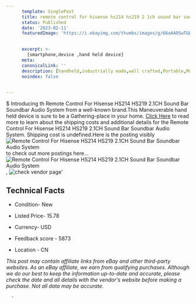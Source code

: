 ```yaml
---
      template: SinglePost
      title: remote control for hisense hs214 hs219 2 1ch sound bar soundbar audio system
      status: Published
      date: '2023-02-11'
      featuredImage: 'https://i.ebayimg.com/thumbs/images/g/66oAAOSwTGBju9Pp/s-l225.jpg'
       

      excerpt: >-
        [smartphone,device ,hand held device]
      meta:
      canonicalLink: ''
      description: [handheld,industrially made,well crafted,Portable,Mobile,Compact,Convenient,Lightweight,Maneuverable,Man-portable,Miniature,Carriable,Hand-held,Light,Holdable,Transportable,Mobile device,Pocket-sized,On-the-go,Wireless,Cordless,Compact size,Convenient size, smartphone,device ,hand held device]
      noindex: false
      

---
```

$
      Introducing th Remote Control For Hisense HS214 HS219 2.1CH Sound Bar Soundbar Audio System from a well-known brand.This Maneuverable hand held device is sure to be a Gathering-place in your home. [Click Here](https://www.ebay.com/itm/175254974261?hash=item28ce02af35%3Ag%3A66oAAOSwTGBju9Pp&mkevt=1&mkcid=1&mkrid=711-53200-19255-0&campid=%253CePNCampaignId%253E&customid=%253CreferenceId%253E&toolid=10049) to read more to learn about the shipping costs and additional details for the Remote Control For Hisense HS214 HS219 2.1CH Sound Bar Soundbar Audio System. Shipping cost is undefined.Here is the posting visibly ![Remote Control For Hisense HS214 HS219 2.1CH Sound Bar Soundbar Audio System](https://i.ebayimg.com/thumbs/images/g/66oAAOSwTGBju9Pp/s-l225.jpg) to check out more postings here... ![Remote Control For Hisense HS214 HS219 2.1CH Sound Bar Soundbar Audio System](https://i.ebayimg.com/images/g/66oAAOSwTGBju9Pp/s-l1600.jpg), ![check vendor page](https://origin-galleryplus.ebayimg.com/ws/web/175254974261_2_0_1/225x225.jpg,https://origin-galleryplus.ebayimg.com/ws/web/175254974261_3_0_1/225x225.jpg,https://origin-galleryplus.ebayimg.com/ws/web/175254974261_4_0_1/225x225.jpg,https://origin-galleryplus.ebayimg.com/ws/web/175254974261_5_0_1/225x225.jpg)'

      

 ## Technical Facts 



     
      

 - Condition- New 


      

 - Listed Price- 15.78 


      

 - Currency- USD 


      

 - Feedback score - 5873 


      

 - Location - CN 


      
      

 *_This post may contain affiliate links from eBay and other third-party websites. As an eBay affiliate, we earn from qualifying purchases. Although we do our best to keep the information up-to-date and accurate, please check the date and all details with the vendor's website before making a purchase. Not all data may be accurate._*




      -
